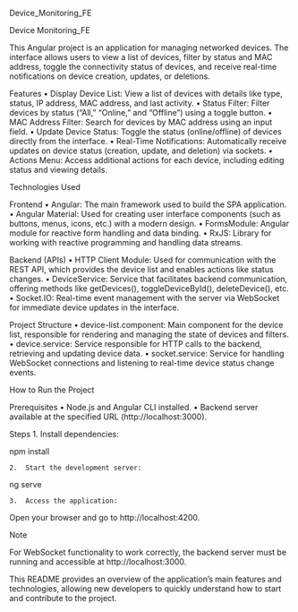 Device_Monitoring_FE

Device Monitoring_FE

This Angular project is an application for managing networked devices. The interface allows users to view a list of devices, filter by status and MAC address, toggle the connectivity status of devices, and receive real-time notifications on device creation, updates, or deletions.

Features
	•	Display Device List: View a list of devices with details like type, status, IP address, MAC address, and last activity.
	•	Status Filter: Filter devices by status (“All,” “Online,” and “Offline”) using a toggle button.
	•	MAC Address Filter: Search for devices by MAC address using an input field.
	•	Update Device Status: Toggle the status (online/offline) of devices directly from the interface.
	•	Real-Time Notifications: Automatically receive updates on device status (creation, update, and deletion) via sockets.
	•	Actions Menu: Access additional actions for each device, including editing status and viewing details.

Technologies Used

Frontend
	•	Angular: The main framework used to build the SPA application.
	•	Angular Material: Used for creating user interface components (such as buttons, menus, icons, etc.) with a modern design.
	•	FormsModule: Angular module for reactive form handling and data binding.
	•	RxJS: Library for working with reactive programming and handling data streams.

Backend (APIs)
	•	HTTP Client Module: Used for communication with the REST API, which provides the device list and enables actions like status changes.
	•	DeviceService: Service that facilitates backend communication, offering methods like getDevices(), toggleDeviceById(), deleteDevice(), etc.
	•	Socket.IO: Real-time event management with the server via WebSocket for immediate device updates in the interface.

Project Structure
	•	device-list.component: Main component for the device list, responsible for rendering and managing the state of devices and filters.
	•	device.service: Service responsible for HTTP calls to the backend, retrieving and updating device data.
	•	socket.service: Service for handling WebSocket connections and listening to real-time device status change events.

How to Run the Project

Prerequisites
	•	Node.js and Angular CLI installed.
	•	Backend server available at the specified URL (http://localhost:3000).

Steps
	1.	Install dependencies:

npm install


	2.	Start the development server:

ng serve


	3.	Access the application:
Open your browser and go to http://localhost:4200.

Note

For WebSocket functionality to work correctly, the backend server must be running and accessible at http://localhost:3000.

This README provides an overview of the application’s main features and technologies, allowing new developers to quickly understand how to start and contribute to the project.
